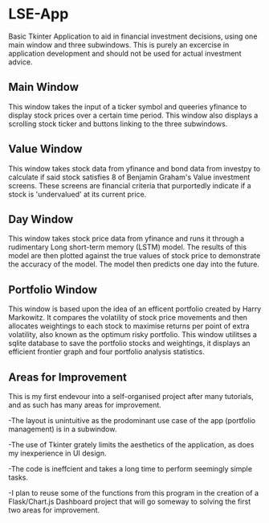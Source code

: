 # LSE-App
Basic Tkinter Application to aid in financial investment decisions, using one main window and three subwindows.
This is purely an excercise in application development and should not be used for actual investment advice.

## Main Window
This window takes the input of a ticker symbol and queeries yfinance to display stock prices over a certain time period.
This window also displays a scrolling stock ticker and buttons linking to the three subwindows.

## Value Window
This window takes stock data from yfinance and bond data from investpy to calculate if said stock satisfies 8 of Benjamin Graham's Value investment screens.
These screens are financial criteria that purportedly indicate if a stock is 'undervalued' at its current price.

 ## Day Window
 This window takes stock price data from yfinance and runs it through a rudimentary Long short-term memory (LSTM) model. The results of this model are then plotted
 against the true values of stock price to demonstrate the accuracy of the model. The model then predicts one day into the future.
 
 ## Portfolio Window
 This window is based upon the idea of an efficent portfolio created by Harry Markowitz. It compares the volatility of stock price movements and then allocates weightings
 to each stock to maximise returns per point of extra volatility, also known as the optimum risky portfolio. This window utilitses a sqlite database to save the portfolio
 stocks and weightings, it displays an efficient frontier graph and four portfolio analysis statistics. 
 
 ## Areas for Improvement
 This is my first endevour into a self-organised project after many tutorials, and as such has many areas for improvement.
 
 -The layout is unintuitive as the prodominant use case of the app (portfolio management) is in a subwindow.
 
 -The use of Tkinter grately limits the aesthetics of the application, as does my inexperience in UI design.
 
 -The code is ineffcient and takes a long time to perform seemingly simple tasks.
 
 -I plan to reuse some of the functions from this program in the creation of a Flask/Chart.js Dashboard project that will go someway to solving the first two areas for improvement.

